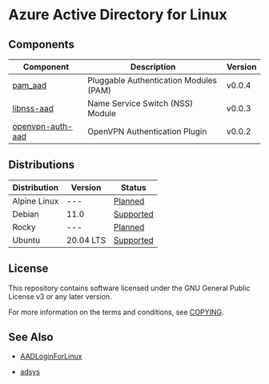 # Azure Active Directory for Linux

## Components

| Component                                                             | Description                            | Version |
| --------------------------------------------------------------------- | -------------------------------------- | ------- |
| [pam_aad](https://github.com/aad-for-linux/pam_aad)                   | Pluggable Authentication Modules (PAM) | v0.0.4  |
| [libnss-aad](https://github.com/aad-for-linux/libnss-aad)             | Name Service Switch (NSS) Module       | v0.0.3  |
| [openvpn-auth-aad](https://github.com/aad-for-linux/openvpn-auth-aad) | OpenVPN Authentication Plugin          | v0.0.2  |

## Distributions

| Distribution    | Version     | Status                                                                |
| --------------- | ----------- | --------------------------------------------------------------------- |
| Alpine Linux    | ---         | [Planned](https://github.com/aad-for-linux/aad-for-linux/issues/15)   |
| Debian          | 11.0        | [Supported](https://github.com/aad-for-linux/aad-for-linux/issues/23) |
| Rocky           | ---         | [Planned](https://github.com/aad-for-linux/aad-for-linux/issues/16)   |
| Ubuntu          | 20.04 LTS   | [Supported](https://github.com/aad-for-linux/aad-for-linux/issues/8)  |

## License

This repository contains software licensed under the GNU General Public License v3 or any later version.

For more information on the terms and conditions, see [COPYING](https://raw.githubusercontent.com/aad-for-linux/aad-for-linux/master/COPYING).

## See Also

- [AADLoginForLinux](https://docs.microsoft.com/en-us/azure/virtual-machines/linux/login-using-aad)

- [adsys](https://github.com/ubuntu/adsys)
